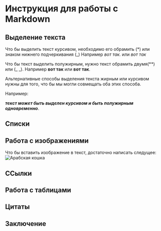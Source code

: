 #  Инструкция для работы с Markdown

## Выделение текста 

Что бы выделить текст курсивом, необходимо его обрамить (*) или знаком нижнего подчеркивания (_) Например *вот так.* или _вот так_

Что бы текст выделить полужирным, нужно текст обрамить двумя(**) или (_ _). Например **вот так** или __вот так__.

Альтернативные способы выделения текста жирным или курсивом нужны для того, что бы мы могли совмещать оба этих способа.

Например:

**_текст может быть выделен курсивом и быть полужирным одновременно_**.

## Списки

##  Работа с изображениями

Что бы вставить изображение в текст, достаточно написать следущее:
![Арабская кошка](нефрит.jpg)

## ССылки

## Работа с таблицами 

## Цитаты

## Заключение